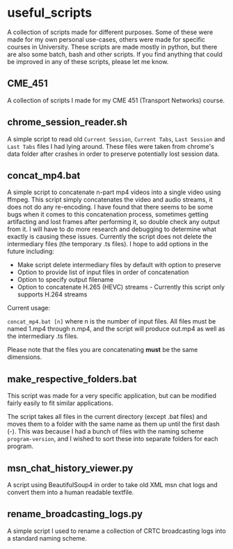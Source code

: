 # useful_scripts
A collection of scripts made for different purposes. Some of these were made for my own personal use-cases, others were made for specific courses in University. These scripts are made mostly in python, but there are also some batch, bash and other scripts. If you find anything that could be improved in any of these scripts, please let me know.

## CME_451
A collection of scripts I made for my CME 451 (Transport Networks) course.

## chrome_session_reader.sh
A simple script to read old `Current Session`, `Current Tabs`, `Last Session` and `Last Tabs` files I had lying around. These files were taken from chrome's data folder after crashes in order to preserve potentially lost session data.

## concat_mp4.bat
A simple script to concatenate n-part mp4 videos into a single video using ffmpeg. This script simply concatenates the video and audio streams, it does not do any re-encoding. I have found that there seems to be some bugs when it comes to this concatenation process, sometimes getting artifacting and lost frames after performing it, so double check any output from it. I will have to do more research and debugging to determine what exactly is causing these issues. Currently the script does not delete the intermediary files (the temporary .ts files). I hope to add options in the future including:
* Make script delete intermediary files by default with option to preserve
* Option to provide list of input files in order of concatenation
* Option to specify output filename
* Option to concatenate H.265 (HEVC) streams - Currently this script only supports H.264 streams

Current usage:

`concat_mp4.bat [n]` where n is the number of input files. All files must be named 1.mp4 through n.mp4, and the script will produce out.mp4 as well as the intermediary .ts files.

Please note that the files you are concatenating **must** be the same dimensions.

## make_respective_folders.bat
This script was made for a very specific application, but can be modified fairly easily to fit similar applications.

The script takes all files in the current directory (except .bat files) and moves them to a folder with the same name as them up until the first dash (-). This was because I had a bunch of files with the naming scheme `program-version`, and I wished to sort these into separate folders for each program.

## msn_chat_history_viewer.py
A script using BeautifulSoup4 in order to take old XML msn chat logs and convert them into a human readable textfile.

## rename_broadcasting_logs.py
A simple script I used to rename a collection of CRTC broadcasting logs into a standard naming scheme.
